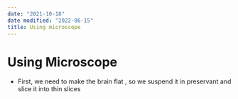 ```yaml
---
date: "2021-10-18"
date modified: "2022-06-15"
title: Using microscope
---
```


# Using Microscope
- First, we need to make the brain flat , so we suspend it in preservant and slice it into thin slices
